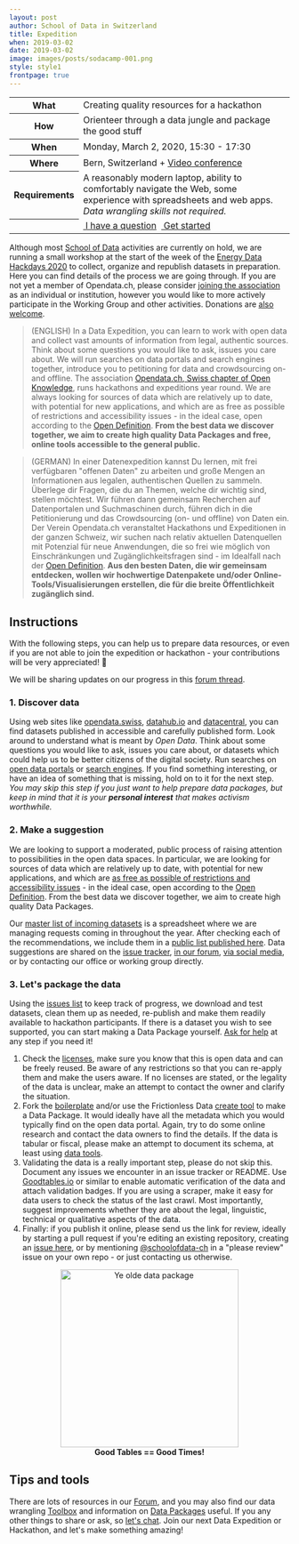 ```yaml
---
layout: post
author: School of Data in Switzerland
title: Expedition
when: 2019-03-02
date: 2019-03-02
image: images/posts/sodacamp-001.png
style: style1
frontpage: true
---
```


<table>
<tr><th>What</th><td>Creating quality resources for a hackathon</td></tr>
<tr><th>How</th><td>Orienteer through a data jungle and package the good stuff</td></tr>
<tr><th>When</th><td>Monday, March 2, 2020, 15:30 - 17:30</td></tr>
<tr><th>Where</th><td>Bern, Switzerland + <a href="https://meet.jit.si/opendatach">Video conference</a></td></tr>
<tr><th>Requirements</th><td>A reasonably modern laptop, ability to comfortably navigate the Web, some experience with spreadsheets and web apps. <i>Data wrangling skills not required.</i></td></tr>
<tr><th></th><td> <a href="https://schoolofdata.ch/#contact" class="button"><i style="color:blue" class="fa fa-question-circle-o" aria-hidden="true"></i>&nbsp;I have a question</a>&nbsp; <a href="#getstarted" class="button"><i style="color:#ed0" class="fa fa-lemon-o" aria-hidden="true"></i>&nbsp;Get started</a></td></tr>
</table>

Although most [School of Data](https://schoolofdata.ch) activities are currently on hold, we are running a small workshop at the start of the week of the [Energy Data Hackdays 2020](https://opendata.ch/projects/energy-data-hackdays-2020/) to collect, organize and republish datasets in preparation. Here you can find details of the process we are going through. If you are not yet a member of Opendata.ch, please consider [joining the association](https://opendata.ch/organisation/anmeldung/) as an individual or institution, however you would like to more actively participate in the Working Group and other activities. Donations are [also welcome](https://opendata.ch/organisation/spenden/).

> (ENGLISH) In a Data Expedition, you can learn to work with open data and collect vast amounts of information from legal, authentic sources. Think about some questions you would like to ask, issues you care about. We will run searches on data portals and search engines together, introduce you to petitioning for data and crowdsourcing on- and offline. The association [Opendata.ch, Swiss chapter of Open Knowledge](https://opendata.ch), runs hackathons and expeditions year round. We are always looking for sources of data which are relatively up to date, with potential for new applications, and which are as free as possible of restrictions and accessibility issues - in the ideal case, open according to the [Open Definition](https://opendefinition.org/). **From the best data we discover together, we aim to create high quality Data Packages and free, online tools accessible to the general public.**

> (GERMAN) In einer Datenexpedition kannst Du lernen, mit frei verfügbaren "offenen Daten" zu arbeiten und große Mengen an Informationen aus legalen, authentischen Quellen zu sammeln. Überlege dir Fragen, die du an Themen, welche dir wichtig sind, stellen möchtest. Wir führen dann gemeinsam Recherchen auf Datenportalen und Suchmaschinen durch, führen dich in die Petitionierung und das Crowdsourcing (on- und offline) von Daten ein. Der Verein Opendata.ch veranstaltet Hackathons und Expeditionen in der ganzen Schweiz, wir suchen nach relativ aktuellen Datenquellen mit Potenzial für neue Anwendungen, die so frei wie möglich von Einschränkungen und Zugänglichkeitsfragen sind - im Idealfall nach der [Open Definition](https://opendefinition.org/). **Aus den besten Daten, die wir gemeinsam entdecken, wollen wir hochwertige Datenpakete und/oder Online-Tools/Visualisierungen erstellen, die für die breite Öffentlichkeit zugänglich sind.**

## Instructions

With the following steps, you can help us to prepare data resources, or even if you are not able to join the expedition or hackathon - your contributions will be very appreciated! 💓

We will be sharing updates on our progress in this [forum thread](https://forum.opendata.ch/t/6-7-03-energy-data-hackdays/611).

<a name="getstarted"></a>

### 1. Discover data

Using web sites like [opendata.swiss](https://opendata.swiss), [datahub.io](https://datahub.io) and [datacentral](https://openfood.schoolofdata.ch), you can find datasets published in accessible and carefully published form. Look around to understand what is meant by *Open Data*. Think about some questions you would like to ask, issues you care about, or datasets which could help us to be better citizens of the digital society. Run searches on [open data portals](https://forum.schoolofdata.ch/t/open-data-portals-in-switzerland/497/1) or [search engines](https://en.wikipedia.org/wiki/List_of_search_engines). If you find something interesting, or have an idea of something that is missing, hold on to it for the next step. _You may skip this step if you just want to help prepare data packages, but keep in mind that it is your **personal interest** that makes activism worthwhile._

### 2. Make a suggestion

We are looking to support a moderated, public process of raising attention to possibilities in the open data spaces. In particular, we are looking for sources of data which are relatively up to date, with potential for new applications, and which are <u>as free as possible of restrictions and accessibility issues</u> - in the ideal case, open according to the [Open Definition](http://opendefinition.org/). From the best data we discover together, we aim to create high quality Data Packages.

Our [master list of incoming datasets](https://docs.google.com/spreadsheets/d/11q602Z7QUFHtfcNho2Lb93ApWj1qBlwXFpHCxrD0jiE/edit#gid=1085290216) is a spreadsheet where we are managing requests coming in throughout the year. After checking each of the recommendations, we include them in a [public list published here](https://github.com/schoolofdata-ch/energy-data). Data suggestions are shared on the [issue tracker](https://github.com/schoolofdata-ch/energy-data/issues), [in our forum](https://forum.opendata.ch/c/icanhasdata), [via social media](https://twitter.com/opendatach), or by contacting our office or working group directly.

### 3. Let's package the data

Using the [issues list](https://github.com/schoolofdata-ch/energy-data/issues) to keep track of progress, we download and test datasets, clean them up as needed, re-publish and make them readily available to hackathon participants. If there is a dataset you wish to see supported, you can start making a Data Package yourself. [Ask for help](https://forum.opendata.ch/c/q-and-a) at any step if you need it!

1. Check the [licenses](http://licenses.opendefinition.org/), make sure you know that this is open data and can be freely reused. Be aware of any restrictions so that you can re-apply them and make the users aware. If no licenses are stated, or the legality of the data is unclear, make an attempt to contact the owner and clarify the situation.
2. Fork the [boilerplate](https://github.com/schoolofdata-ch/datapackage-boilerplate) and/or use the Frictionless Data [create tool](https://create.frictionlessdata.io/) to make a Data Package. It would ideally have all the metadata which you would typically find on the open data portal. Again, try to do some online research and contact the data owners to find the details. If the data is tabular or fiscal, please make an attempt to document its schema, at least using [data tools](https://datahub.io/docs/features/data-cli).
3. Validating the data is a really important step, please do not skip this. Document any issues we encounter in an issue tracker or README. Use [Goodtables.io](https://http://goodtables.io) or similar to enable automatic verification of the data and attach validation badges. If you are using a scraper, make it easy for data users to check the status of the last crawl. Most importantly, suggest improvements whether they are about the legal, linguistic, technical or qualitative aspects of the data.
4. Finally: if you publish it online, please send us the link for review, ideally by starting a pull request if you're editing an existing repository, creating an [issue here](https://github.com/schoolofdata-ch/energy-data/issues), or by mentioning [@schoolofdata-ch](https://github.com/schoolofdata-ch) in a "please review" issue on your own repo - or just contacting us otherwise.

<center><img width="320" title="Ye olde data package" src="https://us-east-1.linodeobjects.com/dribdat/uploads/upload_615f3c1d6f3b8b41cd32bda02ba725f2.png"><br><b>Good Tables == Good Times!</b></center>

## Tips and tools

There are lots of resources in our [Forum](https://forum.opendata.ch), and you may also find our data wrangling [Toolbox](http://toolbox.schoolofdata.ch) and information on [Data Packages](http://openfood.schoolofdata.ch/about/) useful. If you any other things to share or ask, so [let's chat](https://schoolofdata.ch/#contact). Join our next Data Expedition or Hackathon, and let's make something amazing!
